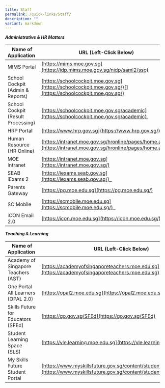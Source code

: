```yaml
---
title: Staff
permalink: /quick-links/Staff/
description: ""
variant: markdown
---
```

**_Administrative & HR Matters_**

| Name of Application  | URL (Left-Click Below) |
| --- | --- |
| MIMS Portal  | [https://mims.moe.gov.sg](https://idp.mims.moe.gov.sg/nidp/saml2/sso)  |
| School Cockpit (Admin & Reports) | [https://schoolcockpit.moe.gov.sg](https://schoolcockpit.moe.gov.sg/)[](https://schoolcockpit.moe.gov.sg/)
| School Cockpit (Result Processing) | [https://schoolcockpit.moe.gov.sg/academic](https://schoolcockpit.moe.gov.sg/academic)  |
| HRP Portal | [https://www.hrp.gov.sg](https://www.hrp.gov.sg/) |
| Human Resource (HR Online) | [https://intranet.moe.gov.sg/hronline/pages/home.aspx](https://intranet.moe.gov.sg/hronline/pages/home.aspx) |
| MOE Intranet | [https://intranet.moe.gov.sg](https://intranet.moe.gov.sg/) |
| SEAB iExams 2 | [https://iexams.seab.gov.sg](https://iexams.seab.gov.sg/)   |
| Parents Gateway | [https://pg.moe.edu.sg](https://pg.moe.edu.sg/)  |
| SC Mobile | [https://scmobile.moe.edu.sg](https://scmobile.moe.edu.sg/)   |
| iCON Email 2.0  | [https://icon.moe.edu.sg](https://icon.moe.edu.sg/)  |


**_Teaching & Learning_**

| Name of Application  | URL (Left-Click Below) |
| --- | --- |
| Academy of Singapore Teachers (AST) | [https://academyofsingaporeteachers.moe.edu.sg](https://academyofsingaporeteachers.moe.edu.sg) |
| One Portal All Learners (OPAL 2.0) | [https://opal2.moe.edu.sg](https://opal2.moe.edu.sg/) |
| Skills Future for Educators (SFEd) | [https://go.gov.sg/SFEd](https://go.gov.sg/SFEd)  |
| Student Learning Space (SLS) | [](https://go.gov.sg/SFEd)[https://vle.learning.moe.edu.sg](https://vle.learning.moe.edu.sg/)  |
| My Skills Future Student Portal | [](https://go.gov.sg/SFEd)[https://www.myskillsfuture.gov.sg/content/student/en/primary.html](https://www.myskillsfuture.gov.sg/content/student/en/primary.html)   |